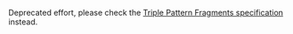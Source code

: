 Deprecated effort, please check the [Triple Pattern Fragments specification](http://www.hydra-cg.com/spec/latest/triple-pattern-fragments/) instead.
